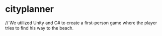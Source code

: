 # cityplanner
// We utilized Unity and C# to create a first-person game where the player tries to find his way to the beach.
